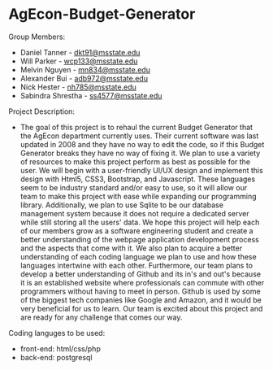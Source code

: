 # AgEcon-Budget-Generator

Group Members: 
* Daniel Tanner - dkt91@msstate.edu
* Will Parker - wcp133@msstate.edu
* Melvin Nguyen - mn834@msstate.edu
* Alexander Bui - adb972@msstate.edu
* Nick Hester - nh785@msstate.edu
* Sabindra Shrestha - ss4577@msstate.edu

Project Description:
* The goal of this project is to rehaul the current Budget Generator that the AgEcon department currently uses. Their current software was last updated in 2008 and they have no way to edit the code, so if this Budget Generator breaks they have no way of fixing it. We plan to use a variety of resources to make this project perform as best as possible for the user. We will begin with a user-friendly UI/UX design and implement this design with Html5, CSS3, Bootstrap, and Javascript. These languages seem to be industry standard and/or easy to use, so it will allow our team to make this project with ease while expanding our programming library. Additionally, we plan to use Sqlite to be our database management system because it does not require a dedicated server while still storing all the users' data. We hope this project will help each of our members grow as a software engineering student and create a better understanding of the webpage application development process and the aspects that come with it. We also plan to acquire a better understanding of each coding language we plan to use and how these languages intertwine with each other. Furthermore, our team plans to develop a better understanding of Github and its in's and out's because it is an established website where professionals can commute with other programmers without having to meet in person. Github is used by some of the biggest tech companies like Google and Amazon, and it would be very beneficial for us to learn. Our team is excited about this project and are ready for any challenge that comes our way.

Coding languges to be used:
* front-end: html/css/php
* back-end: postgresql
